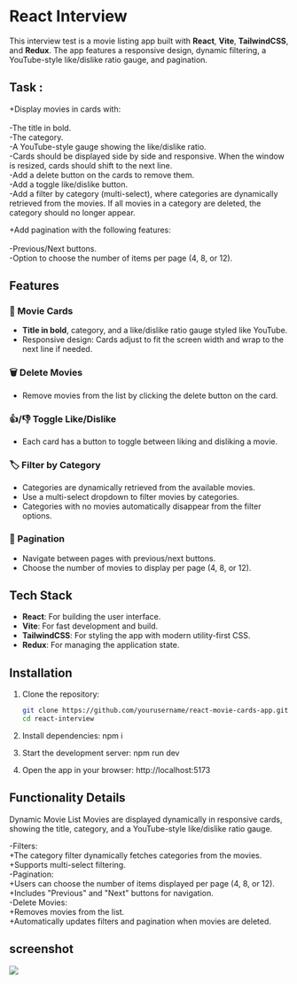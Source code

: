 # React Interview 

This interview test is a movie listing app built with **React**, **Vite**, **TailwindCSS**, and **Redux**. The app features a responsive design, dynamic filtering, a YouTube-style like/dislike ratio gauge, and pagination.

## Task :
+Display movies in cards with: <br/><br/>
  -The title in bold.<br/>
  -The category.<br/>
  -A YouTube-style gauge showing the like/dislike ratio.<br/>
  -Cards should be displayed side by side and responsive. When the window is resized, cards should shift to the next line.<br/>
  -Add a delete button on the cards to remove them.<br/>
  -Add a toggle like/dislike button.<br/>
  -Add a filter by category (multi-select), where categories are dynamically retrieved from the movies. If all movies in a category are deleted, the category should no longer appear.<br/>

+Add pagination with the following features:<br/><br/>
  -Previous/Next buttons.<br/>
  -Option to choose the number of items per page (4, 8, or 12).<br/>

## Features  

### 🎥 Movie Cards
- **Title in bold**, category, and a like/dislike ratio gauge styled like YouTube.  
- Responsive design: Cards adjust to fit the screen width and wrap to the next line if needed.  

### 🗑️ Delete Movies
- Remove movies from the list by clicking the delete button on the card.  

### 👍/👎 Toggle Like/Dislike
- Each card has a button to toggle between liking and disliking a movie.  

### 🏷️ Filter by Category
- Categories are dynamically retrieved from the available movies.  
- Use a multi-select dropdown to filter movies by categories.  
- Categories with no movies automatically disappear from the filter options.  

### 📄 Pagination
- Navigate between pages with previous/next buttons.  
- Choose the number of movies to display per page (4, 8, or 12).  

## Tech Stack  
- **React**: For building the user interface.  
- **Vite**: For fast development and build.  
- **TailwindCSS**: For styling the app with modern utility-first CSS.  
- **Redux**: For managing the application state.  

## Installation  

1. Clone the repository:  
   ```bash
   git clone https://github.com/yourusername/react-movie-cards-app.git
   cd react-interview
   
2. Install dependencies:
   npm i

3. Start the development server:
   npm run dev

4. Open the app in your browser:
   http://localhost:5173

## Functionality Details
Dynamic Movie List
Movies are displayed dynamically in responsive cards, showing the title, category, and a YouTube-style like/dislike ratio gauge.

-Filters: <br/>
+The category filter dynamically fetches categories from the movies.<br/>
+Supports multi-select filtering.<br/>
-Pagination: <br/>
+Users can choose the number of items displayed per page (4, 8, or 12).<br/>
+Includes "Previous" and "Next" buttons for navigation.<br/>
-Delete Movies: <br/>
+Removes movies from the list.<br/>
+Automatically updates filters and pagination when movies are deleted.<br/>

## screenshot
<img src='https://github.com/user-attachments/assets/95b36b51-8584-4ccf-9003-322dd2ec1d1f'/>


